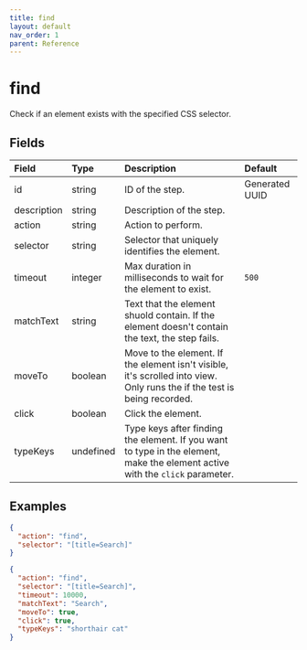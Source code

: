 ```yaml
---
title: find
layout: default
nav_order: 1
parent: Reference
---
```


# find

Check if an element exists with the specified CSS selector.

## Fields

Field | Type | Description | Default
:-- | :-- | :-- | :--
id | string | ID of the step. | Generated UUID
description | string | Description of the step. | 
action | string | Action to perform. | 
selector | string | Selector that uniquely identifies the element. | 
timeout | integer | Max duration in milliseconds to wait for the element to exist. | `500`
matchText | string | Text that the element shuold contain. If the element doesn't contain the text, the step fails. | 
moveTo | boolean | Move to the element. If the element isn't visible, it's scrolled into view. Only runs the if the test is being recorded. | 
click | boolean | Click the element. | 
typeKeys | undefined | Type keys after finding the element. If you want to type in the element, make the element active with the `click` parameter. | 

## Examples

```json
{
  "action": "find",
  "selector": "[title=Search]"
}
```

```json
{
  "action": "find",
  "selector": "[title=Search]",
  "timeout": 10000,
  "matchText": "Search",
  "moveTo": true,
  "click": true,
  "typeKeys": "shorthair cat"
}
```
